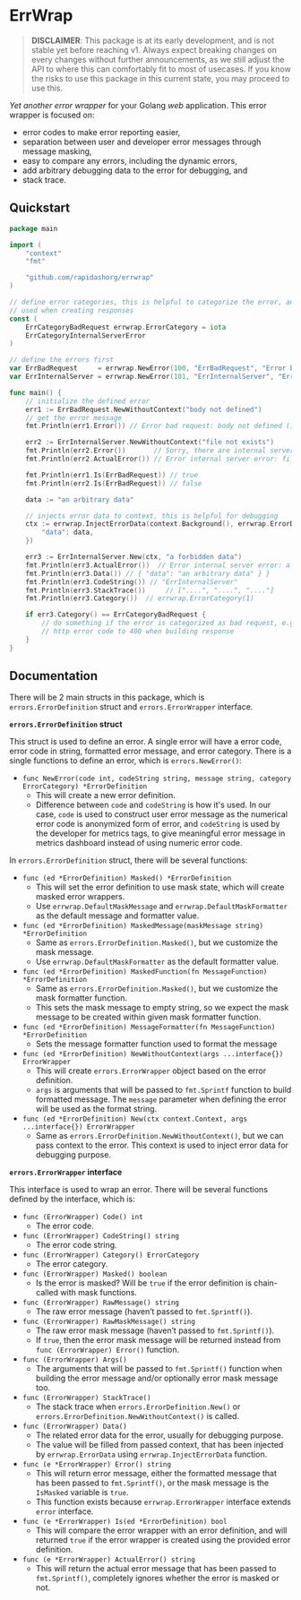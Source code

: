 # ErrWrap

> **DISCLAIMER**: This package is at its early development, and is not stable yet before reaching v1. Always expect breaking changes on every changes without further announcements, as we still adjust the API to where this can comfortably fit to most of usecases. If you know the risks to use this package in this current state, you may proceed to use this.

*Yet another error wrapper* for your Golang *web* application. This error wrapper is focused on:

- error codes to make error reporting easier,
- separation between user and developer error messages through message masking,
- easy to compare any errors, including the dynamic errors,
- add arbitrary debugging data to the error for debugging, and
- stack trace.

## Quickstart

```go
package main

import (
    "context"
    "fmt"

    "github.com/rapidashorg/errwrap"
)

// define error categories, this is helpful to categorize the error, and might
// used when creating responses
const (
    ErrCategoryBadRequest errwrap.ErrorCategory = iota
    ErrCategoryInternalServerError
)

// define the errors first
var ErrBadRequest     = errwrap.NewError(100, "ErrBadRequest", "Error bad request: %v", ErrCategoryBadRequest)
var ErrInternalServer = errwrap.NewError(101, "ErrInternalServer", "Error internal server error: %v", ErrCategoryInternalServerError).Masked()

func main() {
    // initialize the defined error
    err1 := ErrBadRequest.NewWithoutContext("body not defined")
    // get the error message
    fmt.Println(err1.Error()) // Error bad request: body not defined (100)

    err2 := ErrInternalServer.NewWithoutContext("file not exists")
    fmt.Println(err2.Error())       // Sorry, there are internal server error occured, please try again later. (101)
    fmt.Println(err2.ActualError()) // Error internal server error: file not exists (101)

    fmt.Println(err1.Is(ErrBadRequest)) // true
    fmt.Println(err2.Is(ErrBadRequest)) // false

    data := "an arbitrary data"

    // injects error data to context, this is helpful for debugging
    ctx := errwrap.InjectErrorData(context.Background(), errwrap.ErrorData{
        "data": data,
    })

    err3 := ErrInternalServer.New(ctx, "a forbidden data")
    fmt.Println(err3.ActualError())  // Error internal server error: a forbidden data (101)
    fmt.Println(err3.Data()) // { "data": "an arbitrary data" } }
    fmt.Println(err3.CodeString()) // "ErrInternalServer"
    fmt.Println(err3.StackTrace())     // ["....", "....", "...."]
    fmt.Println(err3.Category())  // errwrap.ErrorCategory(1)

    if err3.Category() == ErrCategoryBadRequest {
        // do something if the error is categorized as bad request, e.g. set
        // http error code to 400 when building response
    }
}
```

## Documentation

There will be 2 main structs in this package, which is `errors.ErrorDefinition` struct and `errors.ErrorWrapper` interface.

**`errors.ErrorDefinition` struct**

This struct is used to define an error. A single error will have a error code, error code in string, formatted error message, and error category. There is a single functions to define an error, which is `errors.NewError()`:

- `func NewError(code int, codeString string, message string, category ErrorCategory) *ErrorDefinition`
    - This will create a new error definition.
    - Difference between `code` and `codeString` is how it's used. In our case, `code` is used to construct user error message as the numerical error code is anonymized form of error, and `codeString` is used by the developer for metrics tags, to give meaningful error message in metrics dashboard instead of using numeric error code.

In `errors.ErrorDefinition` struct, there will be several functions:

- `func (ed *ErrorDefinition) Masked() *ErrorDefinition`
    - This will set the error definition to use mask state, which will create masked error wrappers.
    - Use `errwrap.DefaultMaskMessage` and `errwrap.DefaultMaskFormatter` as the default message and formatter value.
- `func (ed *ErrorDefinition) MaskedMessage(maskMessage string) *ErrorDefinition`
    - Same as `errors.ErrorDefinition.Masked()`, but we customize the mask message.
    - Use `errwrap.DefaultMaskFormatter` as the default formatter value.
- `func (ed *ErrorDefinition) MaskedFunction(fn MessageFunction) *ErrorDefinition`
    - Same as `errors.ErrorDefinition.Masked()`, but we customize the mask formatter function.
    - This sets the mask message to empty string, so we expect the mask message to be created within given mask formatter function.
- `func (ed *ErrorDefinition) MessageFormatter(fn MessageFunction) *ErrorDefinition`
    - Sets the message formatter function used to format the message
- `func (ed *ErrorDefinition) NewWithoutContext(args ...interface{}) ErrorWrapper`
    - This will create `errors.ErrorWrapper` object based on the error definition.
    - `args` is arguments that will be passed to `fmt.Sprintf` function to build formatted message. The `message` parameter when defining the error will be used as the format string.
- `func (ed *ErrorDefinition) New(ctx context.Context, args ...interface{}) ErrorWrapper`
    - Same as `errors.ErrorDefinition.NewWithoutContext()`, but we can pass context to the error. This context is used to inject error data for debugging purpose.

**`errors.ErrorWrapper` interface**

This interface is used to wrap an error. There will be several functions defined by the interface, which is:

- `func (ErrorWrapper) Code() int`
    - The error code.
- `func (ErrorWrapper) CodeString() string`
    - The error code string.
- `func (ErrorWrapper) Category() ErrorCategory`
    - The error category.
- `func (ErrorWrapper) Masked() boolean`
    - Is the error is masked? Will be `true` if the error definition is chain-called with mask functions.
- `func (ErrorWrapper) RawMessage() string`
    - The raw error message (haven’t passed to `fmt.Sprintf()`).
- `func (ErrorWrapper) RawMaskMessage() string`
    - The raw error mask message (haven’t passed to `fmt.Sprintf()`).
    - If `true`, then the error mask message will be returned instead from `func (ErrorWrapper) Error()` function.
- `func (ErrorWrapper) Args()`
    - The arguments that will be passed to `fmt.Sprintf()` function when building the error message and/or optionally error mask message too.
- `func (ErrorWrapper) StackTrace()`
    - The stack trace when `errors.ErrorDefinition.New()` or `errors.ErrorDefinition.NewWithoutContext()` is called.
- `func (ErrorWrapper) Data()`
    - The related error data for the error, usually for debugging purpose.
    - The value will be filled from passed context, that has been injected by `errwrap.ErrorData` using `errwrap.InjectErrorData` function.
- `func (e *ErrorWrapper) Error() string`
    - This will return error message, either the formatted message that has been passed to `fmt.Sprintf()`, or the mask message is the `IsMasked` variable is `true`.
    - This function exists because `errwrap.ErrorWrapper` interface extends `error` interface.
- `func (e *ErrorWrapper) Is(ed *ErrorDefinition) bool`
    - This will compare the error wrapper with an error definition, and will returned `true` if the error wrapper is created using the provided error definition.
- `func (e *ErrorWrapper) ActualError() string`
    - This will return the actual error message that has been passed to `fmt.Sprintf()`, completely ignores whether the error is masked or not.
